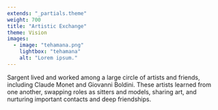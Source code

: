 ```yaml
---
extends: "_partials.theme"
weight: 700
title: "Artistic Exchange"
theme: Vision
images:
  - image: "tehamana.png"
    lightbox: "tehamana"
    alt: "Lorem ipsum."
---
```


Sargent lived and worked among a large circle of artists and friends, including Claude Monet and Giovanni Boldini. These artists learned from one another, swapping roles as sitters and models, sharing art, and nurturing important contacts and deep friendships.
